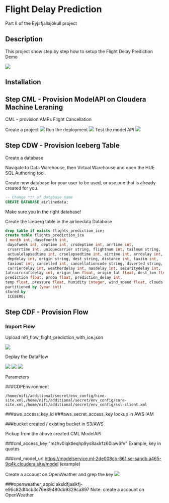 # Flight Delay Prediction

Part II of the Eyjafjallajökull project

## Description

This project show step by step how to setup the Flight Delay Prediction Demo

![](images/image1.png)

## Installation

## Step  CML - Provision ModelAPI on Cloudera Machine Leraning

CML - provision AMPs Flight Cancellation

Create a project
![](images/image2.png)
Run the deployment
![](images/image3.png)
Test the model API
![](images/image4.png)

## Step CDW - Provision Iceberg Table


Create a database

Navigate to Data Warehouse, then Virtual Warehouse and open the HUE SQL Authoring tool.

Create new database for your user to be used, or use one that is already created for you.

```sql
-- Change *** of database name
CREATE DATABASE airlinedata;
```
Make sure you in the right database!

Create the Iceberg table in the airlinedata Database
```sql
drop table if exists flights_prediction_ice;
create table flights_prediction_ice
( month int, dayofmonth int,
 dayofweek int, deptime int, crsdeptime int, arrtime int,
 crsarrtime int, uniquecarrier string, flightnum int, tailnum string,
 actualelapsedtime int, crselapsedtime int, airtime int, arrdelay int,
 depdelay int, origin string, dest string, distance int, taxiin int,
 taxiout int, cancelled int, cancellationcode string, diverted string,
 carrierdelay int, weatherdelay int, nasdelay int, securitydelay int,
lateaircraftdelay int, origin_lon float, origin_lat float, dest_lon float, dest_lat float,
prediction float, proba float, prediction_delay int,
temp float, pressure float, humidity integer, wind_speed float, clouds integer)
partitioned by (year int)
stored by
 ICEBERG;
```

## Step CDF - Provision Flow

### Import Flow

Upload nifi_flow_flight_prediction_with_ice.json

![](images/image10.png)

Deplay the DataFlow

![](images/image11.png)
![](images/image12.png)
![](images/image13.png)

Parameters

###CDPEnvironment
```
/home/nifi/additional/secret/env_config/hive-site.xml,/home/nifi/additional/secret/env_config/core-site.xml,/home/nifi/additional/secret/env_config/ssl-client.xml
```

###aws_access_key_id
###aws_secret_access_key
lookup in AWS IAM

###bucket
created / existing bucket in S3/AWS

Pickup from the above created CML ModelAPI

###cml_access_key
"mzhv0lqktleqhp9ys8axlrfz60iaw6fv"
Example, key in quotes

###cml_model_url
https://modelservice.ml-2de008cb-861.se-sandb.a465-9q4k.cloudera.site/model
(example)

Create a account on OpenWeather and grep the key
![](images/image15.png)

###openweather_appid
aksldfjaslkfj-e96c82df4cb3c76e89480db9329ca897
Note: create a account on OpenWeather
